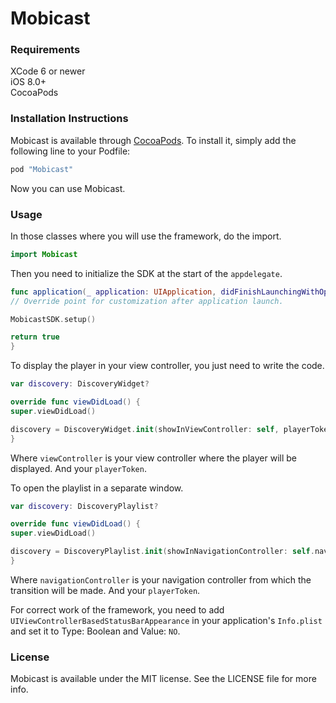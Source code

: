 # Mobicast

### Requirements

XCode 6 or newer  
iOS 8.0+  
CocoaPods  

### Installation Instructions

Mobicast is available through [CocoaPods](http://cocoapods.org). To install
it, simply add the following line to your Podfile:

```ruby
pod "Mobicast"
```

Now you can use Mobicast.

### Usage

In those classes where you will use the framework, do the import.

```swift
import Mobicast
```

Then you need to initialize the SDK at the start of the `appdelegate`.


```swift
func application(_ application: UIApplication, didFinishLaunchingWithOptions launchOptions: [UIApplicationLaunchOptionsKey: Any]?) -> Bool {
// Override point for customization after application launch.

MobicastSDK.setup()

return true
}
```

To display the player in your view controller, you just need to write the code.

```swift
var discovery: DiscoveryWidget?

override func viewDidLoad() {
super.viewDidLoad()

discovery = DiscoveryWidget.init(showInViewController: self, playerToken:"102")
}
```
Where `viewController` is your view controller where the player will be displayed. And your `playerToken`.


To open the playlist in a separate window.

```swift
var discovery: DiscoveryPlaylist?

override func viewDidLoad() {
super.viewDidLoad()

discovery = DiscoveryPlaylist.init(showInNavigationController: self.navigationController!, playerToken: "102")
}
```
Where `navigationController` is your navigation controller from which the transition will be made. And your `playerToken`.

For correct work of the framework, you need to add `UIViewControllerBasedStatusBarAppearance` in your application's `Info.plist` and set it to Type: Boolean and Value: `NO`.

### License

Mobicast is available under the MIT license. See the LICENSE file for more info.
